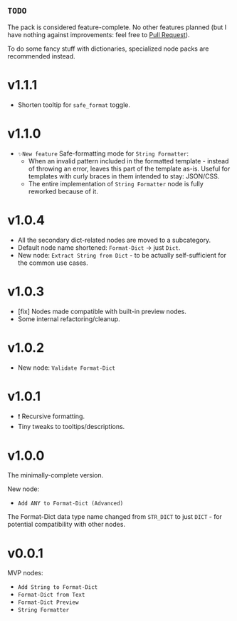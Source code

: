 ## `TODO`

The pack is considered feature-complete.
No other features planned (but I have nothing against improvements: feel free to [Pull Request](../../pulls)).

To do some fancy stuff with dictionaries, specialized node packs are recommended instead.

# v1.1.1

- Shorten tooltip for `safe_format` toggle.

# v1.1.0

- `✨New feature` Safe-formatting mode for `String Formatter`:
  - When an invalid pattern included in the formatted template - instead of throwing an error, leaves this part of the template as-is. Useful for templates with curly braces in them intended to stay: JSON/CSS.
  - The entire implementation of `String Formatter` node is fully reworked because of it.

# v1.0.4

- All the secondary dict-related nodes are moved to a subcategory.
- Default node name shortened: `Format-Dict` → just `Dict`.
- New node: `Extract String from Dict` - to be actually self-sufficient for the common use cases.

# v1.0.3

- [fix] Nodes made compatible with built-in preview nodes.
- Some internal refactoring/cleanup.

# v1.0.2

- New node: `Validate Format-Dict`

# v1.0.1

- ❗ Recursive formatting.
- Tiny tweaks to tooltips/descriptions.

# v1.0.0

The minimally-complete version.

New node:
- `Add ANY to Format-Dict (Advanced)`

The Format-Dict data type name changed from `STR_DICT` to just `DICT` - for potential compatibility with other nodes.

# v0.0.1

MVP nodes:
- `Add String to Format-Dict`
- `Format-Dict from Text`
- `Format-Dict Preview`
- `String Formatter`
